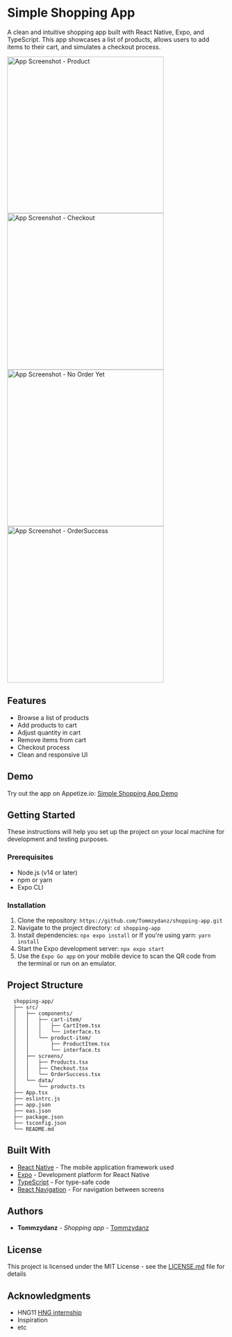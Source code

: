 # Simple Shopping App

A clean and intuitive shopping app built with React Native, Expo, and TypeScript. This app showcases a list of products, allows users to add items to their cart, and simulates a checkout process.

  <img src="assets/screenshots/products.png" alt="App Screenshot - Product" width="360"/>
  <img src="assets/screenshots/checkout.png" alt="App Screenshot - Checkout" width="360"/>
  <img src="assets/screenshots/no_order.png" alt="App Screenshot - No Order Yet" width="360"/>
  <img src="assets/screenshots/ordered.png" alt="App Screenshot - OrderSuccess" width="360"/>



## Features

- Browse a list of products
- Add products to cart
- Adjust quantity in cart
- Remove items from cart
- Checkout process
- Clean and responsive UI

## Demo

Try out the app on Appetize.io: [Simple Shopping App Demo](https://appetize.io/app/s6xmwa3tbwy4nejjscmcor54fu)

## Getting Started

These instructions will help you set up the project on your local machine for development and testing purposes.

### Prerequisites

- Node.js (v14 or later)
- npm or yarn
- Expo CLI

### Installation

1. Clone the repository: 
   `https://github.com/Tommzydanz/shopping-app.git`
2. Navigate to the project directory: 
   `cd shopping-app`
3. Install dependencies: `npx expo install`
   or If you're using yarn: `yarn install`
4. Start the Expo development server:
   `npx expo start`
5. Use the `Expo Go app` on your mobile device to scan the QR code from the terminal or run on an emulator.

## Project Structure
      shopping-app/
      ├── src/
      │   ├── components/
      │   │   ├── cart-item/
      │   │   │   ├── CartItem.tsx
      │   │   │   └── interface.ts
      │   │   └── product-item/
      │   │       ├── ProductItem.tsx
      │   │       └── interface.ts
      │   ├── screens/ 
      │   │   ├── Products.tsx
      │   │   ├── Checkout.tsx
      │   │   └── OrderSuccess.tsx
      │   └── data/
      │       └── products.ts
      ├── App.tsx
      ├── eslintrc.js
      ├── app.json
      ├── eas.json
      ├── package.json
      ├── tsconfig.json
      └── README.md

## Built With

- [React Native](https://reactnative.dev/) - The mobile application framework used
- [Expo](https://expo.dev/) - Development platform for React Native
- [TypeScript](https://www.typescriptlang.org/) - For type-safe code
- [React Navigation](https://reactnavigation.org/) - For navigation between screens


## Authors

- **Tommzydanz** - *Shopping app* - [Tommzydanz](https://github.com/Tommzydanz)


## License

This project is licensed under the MIT License - see the [LICENSE.md](LICENSE.md) file for details

## Acknowledgments

- HNG11 [HNG internship](https://hng.tech/internship)
- Inspiration
- etc
